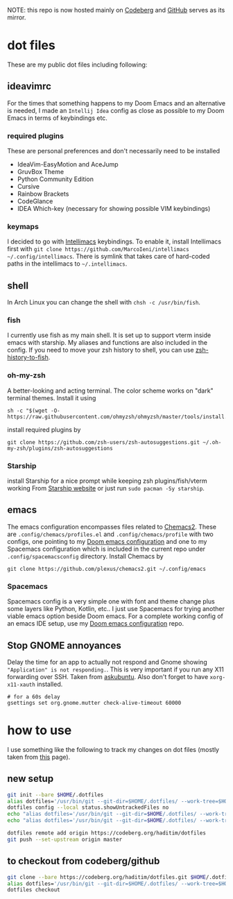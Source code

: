 NOTE: this repo is now hosted mainly on [Codeberg](https://codeberg.org/haditim/dotfiles) and [GitHub](https://github.com/haditim/dotfiles) serves as its mirror.

# dot files
These are my public dot files including following:

## ideavimrc
For the times that something happens to my Doom Emacs and an alternative is needed, I made an `Intellij Idea` config as close as possible to my Doom Emacs in terms of keybindings etc.

### required plugins
These are personal preferences and don't necessarily need to be installed
- IdeaVim-EasyMotion and AceJump
- GruvBox Theme
- Python Community Edition
- Cursive
- Rainbow Brackets
- CodeGlance
- IDEA Which-key (necessary for showing possible VIM keybindings)


### keymaps
I decided to go with [Intellimacs](https://github.com/MarcoIeni/intellimacs) keybindings. To enable it, install Intellimacs first with `git clone https://github.com/MarcoIeni/intellimacs ~/.config/intellimacs`. There is symlink that takes care of hard-coded paths in the intellimacs to `~/.intellimacs`.

## shell
In Arch Linux you can change the shell with `chsh -c /usr/bin/fish`.

### fish
I currently use fish as my main shell. It is set up to support vterm inside emacs with starship. My aliases and functions are also included in the config. If you need to move your zsh history to shell, you can use [zsh-history-to-fish](https://pypi.org/project/zsh-history-to-fish/).

### oh-my-zsh
A better-looking and acting terminal. The color scheme works on "dark" terminal themes. Install it using

``` shell
sh -c "$(wget -O- https://raw.githubusercontent.com/ohmyzsh/ohmyzsh/master/tools/install.sh)"
```
install required plugins by
``` shell
git clone https://github.com/zsh-users/zsh-autosuggestions.git ~/.oh-my-zsh/plugins/zsh-autosuggestions
```

### Starship
install Starship for a nice prompt while keeping zsh plugins/fish/vterm working
From [Starship website](https://starship.rs/) or just run `sudo pacman -Sy starship`.

## emacs
The emacs configuration encompasses files related to [Chemacs2](https://github.com/plexus/chemacs2). These are `.config/chemacs/profiles.el` and `.config/chemacs/profile` with two configs, one pointing to my [Doom emacs configuration](https://codeberg.org/haditim/.doom.d "doom configs") and one to my Spacemacs configuration which is included in the current repo under `.config/spacemacsconfig` directory.
Install Chemacs by
``` shell
git clone https://github.com/plexus/chemacs2.git ~/.config/emacs
```

### Spacemacs
Spacemacs config is a very simple one with font and theme change plus some layers like Python, Kotlin, etc.. I just use Spacemacs for trying another viable emacs option beside Doom emacs. For a complete working config of an emacs IDE setup, use my [Doom emacs configuration](https://codeberg.org/haditim/.doom.d "doom configs") repo.

## Stop GNOME annoyances

Delay the time for an app to actually not respond and Gnome showing `"Application" is not responding.`. This is very important if you run any X11 forwarding over SSH. Taken from [askubuntu](https://askubuntu.com/questions/1068921/how-to-disable-the-window-not-responding-dialog). Also don't forget to have `xorg-x11-xauth` installed.

``` shell
# for a 60s delay
gsettings set org.gnome.mutter check-alive-timeout 60000
```

# how to use
I use something like the following to track my changes on dot files (mostly taken from [this](https://medium.com/toutsbrasil/how-to-manage-your-dotfiles-with-git-f7aeed8adf8b) page).

## new setup 

``` sh
git init --bare $HOME/.dotfiles
alias dotfiles='/usr/bin/git --git-dir=$HOME/.dotfiles/ --work-tree=$HOME'
dotfiles config --local status.showUntrackedFiles no
echo "alias dotfiles='/usr/bin/git --git-dir=$HOME/.dotfiles/ --work-tree=$HOME'" >> $HOME/.bashrc
echo "alias dotfiles='/usr/bin/git --git-dir=$HOME/.dotfiles/ --work-tree=$HOME'" >> $HOME/.zshrc

dotfiles remote add origin https://codeberg.org/haditim/dotfiles
git push --set-upstream origin master
```

## to checkout from codeberg/github

``` sh
git clone --bare https://codeberg.org/haditim/dotfiles.git $HOME/.dotfiles
alias dotfiles='/usr/bin/git --git-dir=$HOME/.dotfiles/ --work-tree=$HOME'
dotfiles checkout
```
